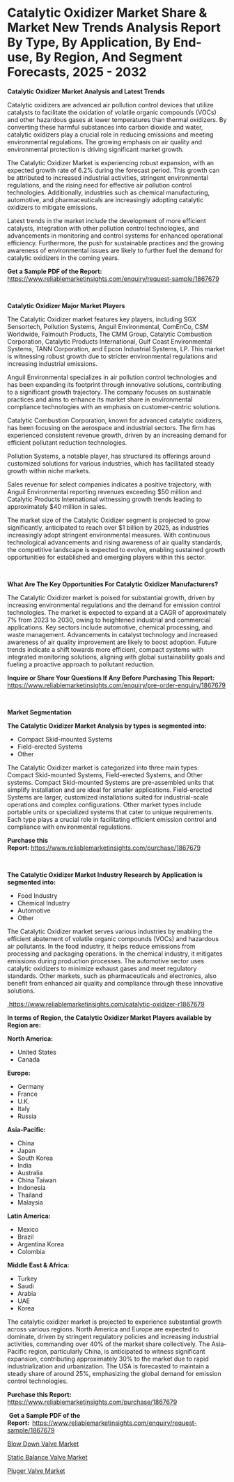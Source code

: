 <p><h1>Catalytic Oxidizer Market Share & Market New Trends Analysis Report By Type, By Application, By End-use, By Region, And Segment Forecasts, 2025 - 2032</h1></p><p><strong>Catalytic Oxidizer Market Analysis and Latest Trends</strong></p>
<p><p>Catalytic oxidizers are advanced air pollution control devices that utilize catalysts to facilitate the oxidation of volatile organic compounds (VOCs) and other hazardous gases at lower temperatures than thermal oxidizers. By converting these harmful substances into carbon dioxide and water, catalytic oxidizers play a crucial role in reducing emissions and meeting environmental regulations. The growing emphasis on air quality and environmental protection is driving significant market growth.</p><p>The Catalytic Oxidizer Market is experiencing robust expansion, with an expected growth rate of 6.2% during the forecast period. This growth can be attributed to increased industrial activities, stringent environmental regulations, and the rising need for effective air pollution control technologies. Additionally, industries such as chemical manufacturing, automotive, and pharmaceuticals are increasingly adopting catalytic oxidizers to mitigate emissions. </p><p>Latest trends in the market include the development of more efficient catalysts, integration with other pollution control technologies, and advancements in monitoring and control systems for enhanced operational efficiency. Furthermore, the push for sustainable practices and the growing awareness of environmental issues are likely to further fuel the demand for catalytic oxidizers in the coming years.</p></p>
<p><strong>Get a Sample PDF of the Report:&nbsp;</strong> <a href="https://www.reliablemarketinsights.com/enquiry/request-sample/1867679?utm_campaign=2183&utm_medium=2&utm_source=Github&utm_content=ia&utm_term=10042025&utm_id=catalytic-oxidizer">https://www.reliablemarketinsights.com/enquiry/request-sample/1867679</a></p>
<p>&nbsp;</p>
<p><strong>Catalytic Oxidizer Major Market Players</strong></p>
<p><p>The Catalytic Oxidizer market features key players, including SGX Sensortech, Pollution Systems, Anguil Environmental, ComEnCo, CSM Worldwide, Falmouth Products, The CMM Group, Catalytic Combustion Corporation, Catalytic Products International, Gulf Coast Environmental Systems, TANN Corporation, and Epcon Industrial Systems, LP. This market is witnessing robust growth due to stricter environmental regulations and increasing industrial emissions.</p><p>Anguil Environmental specializes in air pollution control technologies and has been expanding its footprint through innovative solutions, contributing to a significant growth trajectory. The company focuses on sustainable practices and aims to enhance its market share in environmental compliance technologies with an emphasis on customer-centric solutions.</p><p>Catalytic Combustion Corporation, known for advanced catalytic oxidizers, has been focusing on the aerospace and industrial sectors. The firm has experienced consistent revenue growth, driven by an increasing demand for efficient pollutant reduction technologies. </p><p>Pollution Systems, a notable player, has structured its offerings around customized solutions for various industries, which has facilitated steady growth within niche markets. </p><p>Sales revenue for select companies indicates a positive trajectory, with Anguil Environmental reporting revenues exceeding $50 million and Catalytic Products International witnessing growth trends leading to approximately $40 million in sales. </p><p>The market size of the Catalytic Oxidizer segment is projected to grow significantly, anticipated to reach over $1 billion by 2025, as industries increasingly adopt stringent environmental measures. With continuous technological advancements and rising awareness of air quality standards, the competitive landscape is expected to evolve, enabling sustained growth opportunities for established and emerging players within this sector.</p></p>
<p>&nbsp;</p>
<p><strong>What Are The Key Opportunities For Catalytic Oxidizer Manufacturers?</strong></p>
<p><p>The Catalytic Oxidizer market is poised for substantial growth, driven by increasing environmental regulations and the demand for emission control technologies. The market is expected to expand at a CAGR of approximately 7% from 2023 to 2030, owing to heightened industrial and commercial applications. Key sectors include automotive, chemical processing, and waste management. Advancements in catalyst technology and increased awareness of air quality improvement are likely to boost adoption. Future trends indicate a shift towards more efficient, compact systems with integrated monitoring solutions, aligning with global sustainability goals and fueling a proactive approach to pollutant reduction.</p></p>
<p><strong>Inquire or Share Your Questions If Any Before Purchasing This Report:</strong> <a href="https://www.reliablemarketinsights.com/enquiry/pre-order-enquiry/1867679?utm_campaign=2183&utm_medium=2&utm_source=Github&utm_content=ia&utm_term=10042025&utm_id=catalytic-oxidizer">https://www.reliablemarketinsights.com/enquiry/pre-order-enquiry/1867679</a></p>
<p>&nbsp;</p>
<p><strong>Market Segmentation</strong></p>
<p><strong>The Catalytic Oxidizer Market Analysis by types is segmented into:</strong></p>
<p><ul><li>Compact Skid-mounted Systems</li><li>Field-erected Systems</li><li>Other</li></ul></p>
<p><p>The Catalytic Oxidizer market is categorized into three main types: Compact Skid-mounted Systems, Field-erected Systems, and Other systems. Compact Skid-mounted Systems are pre-assembled units that simplify installation and are ideal for smaller applications. Field-erected Systems are larger, customized installations suited for industrial-scale operations and complex configurations. Other market types include portable units or specialized systems that cater to unique requirements. Each type plays a crucial role in facilitating efficient emission control and compliance with environmental regulations.</p></p>
<p><strong>Purchase this Report:&nbsp;</strong><a href="https://www.reliablemarketinsights.com/purchase/1867679?utm_campaign=2183&utm_medium=2&utm_source=Github&utm_content=ia&utm_term=10042025&utm_id=catalytic-oxidizer">https://www.reliablemarketinsights.com/purchase/1867679</a></p>
<p>&nbsp;</p>
<p><strong>The Catalytic Oxidizer Market Industry Research by Application is segmented into:</strong></p>
<p><ul><li>Food Industry</li><li>Chemical Industry</li><li>Automotive</li><li>Other</li></ul></p>
<p><p>The Catalytic Oxidizer market serves various industries by enabling the efficient abatement of volatile organic compounds (VOCs) and hazardous air pollutants. In the food industry, it helps reduce emissions from processing and packaging operations. In the chemical industry, it mitigates emissions during production processes. The automotive sector uses catalytic oxidizers to minimize exhaust gases and meet regulatory standards. Other markets, such as pharmaceuticals and electronics, also benefit from enhanced air quality and compliance through these innovative solutions.</p></p>
<p><a href="https://www.reliablemarketinsights.com/catalytic-oxidizer-r1867679?utm_campaign=2183&utm_medium=2&utm_source=Github&utm_content=ia&utm_term=10042025&utm_id=catalytic-oxidizer">&nbsp;https://www.reliablemarketinsights.com/catalytic-oxidizer-r1867679</a></p>
<p><strong>In terms of Region, the Catalytic Oxidizer Market Players available by Region are:</strong></p>
<p>
    <p> <strong> North America: </strong>
        <ul>
            <li>United States</li>
            <li>Canada</li>
        </ul>
        </p> 
    <p> <strong> Europe: </strong>
        <ul>
            <li>Germany</li>
            <li>France</li>
            <li>U.K.</li>
            <li>Italy</li>
            <li>Russia</li>
        </ul>
        </p> 
    <p> <strong> Asia-Pacific: </strong>
        <ul>
            <li>China</li>
            <li>Japan</li>
            <li>South Korea</li>
            <li>India</li>
            <li>Australia</li>
            <li>China Taiwan</li>
            <li>Indonesia</li>
            <li>Thailand</li>
            <li>Malaysia</li>
        </ul>
        </p> 
    <p> <strong> Latin America: </strong>
        <ul>
            <li>Mexico</li>
            <li>Brazil</li>
            <li>Argentina Korea</li>
            <li>Colombia</li>
        </ul>
        </p> 
    <p> <strong> Middle East & Africa: </strong>
        <ul>
            <li>Turkey</li>
            <li>Saudi</li>
            <li>Arabia</li>
            <li>UAE</li>
            <li>Korea</li>
        </ul>
    </p>
    </p>
<p><p>The catalytic oxidizer market is projected to experience substantial growth across various regions. North America and Europe are expected to dominate, driven by stringent regulatory policies and increasing industrial activities, commanding over 40% of the market share collectively. The Asia-Pacific region, particularly China, is anticipated to witness significant expansion, contributing approximately 30% to the market due to rapid industrialization and urbanization. The USA is forecasted to maintain a steady share of around 25%, emphasizing the global demand for emission control technologies.</p></p>
<p><strong>Purchase this Report: </strong><a href="https://www.reliablemarketinsights.com/purchase/1867679?utm_campaign=2183&utm_medium=2&utm_source=Github&utm_content=ia&utm_term=10042025&utm_id=catalytic-oxidizer">https://www.reliablemarketinsights.com/purchase/1867679</a></p>
<p>&nbsp;<strong>Get a Sample PDF of the Report:&nbsp;&nbsp;</strong><a href="https://www.reliablemarketinsights.com/enquiry/request-sample/1867679?utm_campaign=2183&utm_medium=2&utm_source=Github&utm_content=ia&utm_term=10042025&utm_id=catalytic-oxidizer">https://www.reliablemarketinsights.com/enquiry/request-sample/1867679</a></p>
<p><strong></strong></p>
<p><p><a href="https://github.com/gorbaicodaro/Market-Research-Report-List-1/blob/main/blow-down-valve-market.md?utm_campaign=2183&utm_medium=2&utm_source=Github&utm_content=ia&utm_term=10042025&utm_id=catalytic-oxidizer">Blow Down Valve Market</a></p><p><a href="https://github.com/sarialahipff/Market-Research-Report-List-1/blob/main/static-balance-valve-market.md?utm_campaign=2183&utm_medium=2&utm_source=Github&utm_content=ia&utm_term=10042025&utm_id=catalytic-oxidizer">Static Balance Valve Market</a></p><p><a href="https://github.com/edderkoliso1/Market-Research-Report-List-1/blob/main/pluger-valve-market.md?utm_campaign=2183&utm_medium=2&utm_source=Github&utm_content=ia&utm_term=10042025&utm_id=catalytic-oxidizer">Pluger Valve Market</a></p></p>